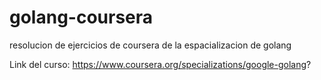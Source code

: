 # golang-coursera
resolucion de ejercicios de coursera de la espacializacion de golang

Link del curso: https://www.coursera.org/specializations/google-golang?
